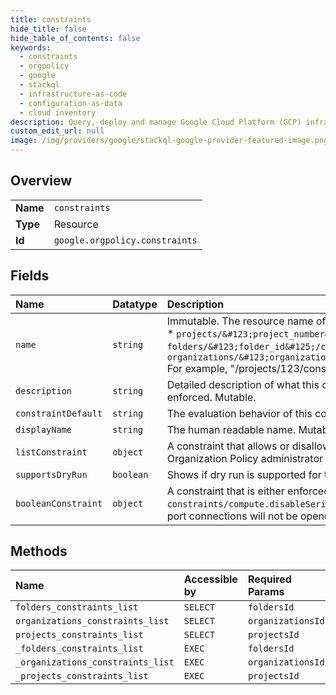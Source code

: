 ```yaml
---
title: constraints
hide_title: false
hide_table_of_contents: false
keywords:
  - constraints
  - orgpolicy
  - google    
  - stackql
  - infrastructure-as-code
  - configuration-as-data
  - cloud inventory
description: Query, deploy and manage Google Cloud Platform (GCP) infrastructure and resources using SQL
custom_edit_url: null
image: /img/providers/google/stackql-google-provider-featured-image.png
---
```

  
    

## Overview
<table><tbody>
<tr><td><b>Name</b></td><td><code>constraints</code></td></tr>
<tr><td><b>Type</b></td><td>Resource</td></tr>
<tr><td><b>Id</b></td><td><code>google.orgpolicy.constraints</code></td></tr>
</tbody></table>

## Fields
| Name | Datatype | Description |
|:-----|:---------|:------------|
| `name` | `string` | Immutable. The resource name of the constraint. Must be in one of the following forms: * `projects/&#123;project_number&#125;/constraints/&#123;constraint_name&#125;` * `folders/&#123;folder_id&#125;/constraints/&#123;constraint_name&#125;` * `organizations/&#123;organization_id&#125;/constraints/&#123;constraint_name&#125;` For example, "/projects/123/constraints/compute.disableSerialPortAccess". |
| `description` | `string` | Detailed description of what this constraint controls as well as how and where it is enforced. Mutable. |
| `constraintDefault` | `string` | The evaluation behavior of this constraint in the absence of a policy. |
| `displayName` | `string` | The human readable name. Mutable. |
| `listConstraint` | `object` | A constraint that allows or disallows a list of string values, which are configured by an Organization Policy administrator with a policy. |
| `supportsDryRun` | `boolean` | Shows if dry run is supported for this constraint or not. |
| `booleanConstraint` | `object` | A constraint that is either enforced or not. For example, a constraint `constraints/compute.disableSerialPortAccess`. If it is enforced on a VM instance, serial port connections will not be opened to that instance. |
## Methods
| Name | Accessible by | Required Params |
|:-----|:--------------|:----------------|
| `folders_constraints_list` | `SELECT` | `foldersId` |
| `organizations_constraints_list` | `SELECT` | `organizationsId` |
| `projects_constraints_list` | `SELECT` | `projectsId` |
| `_folders_constraints_list` | `EXEC` | `foldersId` |
| `_organizations_constraints_list` | `EXEC` | `organizationsId` |
| `_projects_constraints_list` | `EXEC` | `projectsId` |
